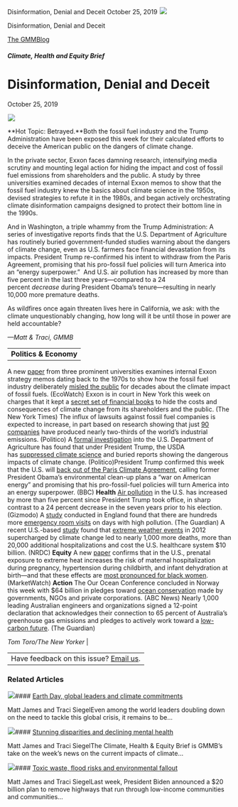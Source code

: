 



Disinformation, Denial and Deceit
October 25, 2019
![](data:image/gif;base64,R0lGODlhAQABAAAAACH5BAEKAAEALAAAAAABAAEAAAICTAEAOw==)![](https://www.gmmb.com/wp-content/uploads/2020/11/10_25_2019.jpeg)



Disinformation, Denial and Deceit





 [The GMMBlog](/blog/)



##### Climate, Health and Equity Brief

 Disinformation, Denial and Deceit
=================================


October 25, 2019



![](data:image/gif;base64,R0lGODlhAQABAAAAACH5BAEKAAEALAAAAAABAAEAAAICTAEAOw==)![](https://www.gmmb.com/wp-content/uploads/2020/11/10_25_2019-552x552.jpeg) 


**Hot Topic: Betrayed.**Both the fossil fuel industry and the Trump Administration have been exposed this week for their calculated efforts to deceive the American public on the dangers of climate change.


In the private sector, Exxon faces damning research, intensifying media scrutiny and mounting legal action for hiding the impact and cost of fossil fuel emissions from shareholders and the public. A study by three universities examined decades of internal Exxon memos to show that the fossil fuel industry knew the basics about climate science in the 1950s, devised strategies to refute it in the 1980s, and began actively orchestrating climate disinformation campaigns designed to protect their bottom line in the 1990s.


And in Washington, a triple whammy from the Trump Administration: A series of investigative reports finds that the U.S. Department of Agriculture has routinely buried government-funded studies warning about the dangers of climate change, even as U.S. farmers face financial devastation from its impacts. President Trump re-confirmed his intent to withdraw from the Paris Agreement, promising that his pro-fossil fuel policies will turn America into an “energy superpower.”  And U.S. air pollution has increased by more than five percent in the last three years—compared to a 24 percent *decrease* during President Obama’s tenure—resulting in nearly 10,000 more premature deaths.


As wildfires once again threaten lives here in California, we ask: with the climate unquestionably changing, how long will it be until those in power are held accountable?


*—Matt & Traci, GMMB*




|  |
| --- |
| **Politics & Economy**
A new [paper](https://www.climatechangecommunication.org/wp-content/uploads/2019/10/America_Misled.pdf) from three prominent universities examines internal Exxon strategy memos dating back to the 1970s to show how the fossil fuel industry deliberately [misled the public](https://www.ecowatch.com/fossil-fuel-industry-deceived-public-2641052019.html?rebelltitem=1#rebelltitem1) for decades about the climate impact of fossil fuels. (EcoWatch) Exxon is in court in New York this week on charges that it kept a [secret set of financial books](https://www.nytimes.com/2019/10/22/climate/new-york-lawsuit-exxon.html) to hide the costs and consequences of climate change from its shareholders and the public. (The New York Times) The influx of lawsuits against fossil fuel companies is expected to increase, in part based on research showing that just [90 companies](https://www.politico.com/agenda/story/2019/10/22/attribution-science-fossil-fuels-climate-change-001290) have produced nearly two-thirds of the world’s industrial emissions. (Politico) A [formal investigation](https://www.politico.com/news/2019/10/22/usda-inspector-general-launches-climate-change-investigation-054360) into the U.S. Department of Agriculture has found that under President Trump, the USDA has [suppressed climate science](https://www.politico.com/story/2019/06/23/agriculture-department-climate-change-1376413) and buried reports showing the dangerous impacts of climate change. (Politico)President Trump confirmed this week that the U.S. will [back out of the Paris Climate Agreement](https://www.bbc.com/news/world-us-canada-50165596), calling former President Obama’s environmental clean-up plans a “war on American energy” and promising that his pro-fossil-fuel policies will turn America into an energy superpower. (BBC)
**Health**
[Air pollution](https://earther.gizmodo.com/air-pollution-is-increasing-for-the-first-time-in-a-dec-1839257516) in the U.S. has increased by more than five percent since President Trump took office, in sharp contrast to a 24 percent decrease in the seven years prior to his election. (Gizmodo)
A [study](http://www.erg.kcl.ac.uk/Research/home/projects/personalised-health-impacts.html) conducted in England found that there are hundreds more [emergency room visits](https://www.theguardian.com/environment/2019/oct/21/scores-more-heart-attacks-and-strokes-on-high-pollution-days-figures-show) on days with high pollution. (The Guardian)
A recent U.S.-based [study](https://agupubs.onlinelibrary.wiley.com/doi/full/10.1029/2019GH000202) found that [extreme weather events](https://www.nrdc.org/resources/bitter-pill-high-health-costs-climate-change) in 2012 supercharged by climate change led to nearly 1,000 more deaths, more than 20,000 additional hospitalizations and cost the U.S. healthcare system $10 billion. (NRDC)
**Equity**
A new [paper](https://www.nber.org/papers/w26384) confirms that in the U.S., prenatal exposure to extreme heat increases the risk of maternal hospitalization during pregnancy, hypertension during childbirth, and infant dehydration at birth—and that these effects are [most pronounced for black women](https://www.marketwatch.com/story/how-climate-change-could-contribute-to-racial-maternal-health-disparities-2019-10-21). (MarketWatch)
**Action**
The Our Ocean Conference concluded in Norway this week with $64 billion in pledges toward [ocean conservation](https://abcnews.go.com/Technology/wireStory/pledges-intl-ocean-meeting-norway-reach-64-billion-66500272?utm_source=Our+Daily+Planet+Subscribers&utm_campaign=0397dc6f49-EMAIL_CAMPAIGN_2019_10_24_10_15&utm_medium=email&utm_term=0_15a39131a0-0397dc6f49-62409749) made by governments, NGOs and private corporations. (ABC News)
Nearly 1,000 leading Australian engineers and organizations signed a 12-point declaration that acknowledges their connection to 65 percent of Australia’s greenhouse gas emissions and pledges to actively work toward a [low-carbon future](https://www.theguardian.com/environment/2019/oct/21/leading-engineers-turn-their-backs-on-new-fossil-fuel-projects). (The Guardian)

*Tom Toro/The New Yorker* |




|  |
| --- |
| Have feedback on this issue? [Email us](mailto:traci.siegel@gmmb.com). |









### Related Articles

![](data:image/gif;base64,R0lGODlhAQABAAAAACH5BAEKAAEALAAAAAABAAEAAAICTAEAOw==)![](https://www.gmmb.com/wp-content/uploads/2021/04/b5197d82-9fb4-4c84-a8d9-e468348c4c67-380x200.jpg)#### [Earth Day, global leaders and climate commitments](https://www.gmmb.com/news/earth-day-global-leaders-and-climate-commitments/)

Matt James and Traci SiegelEven among the world leaders doubling down on the need to tackle this global crisis, it remains to be…

![](data:image/gif;base64,R0lGODlhAQABAAAAACH5BAEKAAEALAAAAAABAAEAAAICTAEAOw==)![](https://www.gmmb.com/wp-content/uploads/2021/04/4.16header-380x200.png)#### [Stunning disparities and declining mental health](https://www.gmmb.com/news/stunning-disparities-and-declining-mental-health/)

Matt James and Traci SiegelThe Climate, Health & Equity Brief is GMMB’s take on the week’s news on the current impacts of climate…

![](data:image/gif;base64,R0lGODlhAQABAAAAACH5BAEKAAEALAAAAAABAAEAAAICTAEAOw==)![](https://www.gmmb.com/wp-content/uploads/2021/04/Picture1-380x200.jpg)#### [Toxic waste, flood risks and environmental fallout](https://www.gmmb.com/news/toxic-waste-flood-risks-and-environmental-fallout/)

Matt James and Traci SiegelLast week, President Biden announced a $20 billion plan to remove highways that run through low-income communities and communities…




